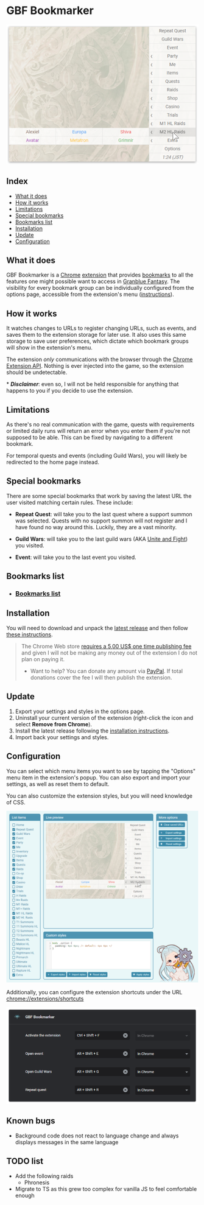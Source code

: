# GBF Bookmarker

![Preview](readme_assets/popup.png)

## Index

- [What it does](#what-it-does)
- [How it works](#how-it-works)
- [Limitations](#limitations)
- [Special bookmarks](#special-bookmarks)
- [Bookmarks list](#bookmarks-list)
- [Installation](#installation)
- [Update](#update)
- [Configuration](#configuration)

## What it does

GBF Bookmarker is a [Chrome](https://www.google.com/chrome/) [extension](https://developer.chrome.com/extensions) that provides [bookmarks](<https://en.wikipedia.org/wiki/Bookmark_(digital)>) to all the features one might possible want to access in [Granblue Fantasy](http://game.granbluefantasy.jp). The visibility for every bookmark group can be individually configured from the options page, accessible from the extension's menu ([instructions](#configuration)).

## How it works

It watches changes to URLs to register changing URLs, such as events, and saves them to the extension storage for later use. It also uses this same storage to save user preferences, which dictate which bookmark groups will show in the extension's menu.

The extension _only_ communications with the browser through the [Chrome Extension API](https://developer.chrome.com/extensions/api_index). Nothing is ever injected into the game, so the extension should be undetectable.

\* _**Disclaimer**_: even so, I will not be held responsible for anything that happens to you if you decide to use the extension.

## Limitations

As there's no real communication with the game, quests with requirements or limited daily runs will return an error when you enter them if you're not supposed to be able. This can be fixed by navigating to a different bookmark.

For temporal quests and events (including Guild Wars), you will likely be redirected to the home page instead.

## Special bookmarks

There are some special bookmarks that work by saving the latest URL the user visited matching certain rules. These include:

- **Repeat Quest**: will take you to the last quest where a support summon was selected. Quests with no support summon will not register and I have found no way around this. Luckily, they are a vast minority.

- **Guild Wars**: will take you to the last guild wars (AKA [Unite and Fight](https://gbf.wiki/Unite_and_Fight)) you visited.

- **Event**: will take you to the last event you visited.

## Bookmarks list

- ### [Bookmarks list](readme_assets/sections/bookmarks-list.md)

## Installation

You will need to download and unpack the [latest release](https://github.com/jesuscc1993/gbf-bookmarker/releases/) and then follow [these instructions](readme_assets/sections/installation.md).

> The Chrome Web store [requires a 5,00 US\$ one time publishing fee](https://developer.chrome.com/webstore/register) and given I will not be making any money out of the extension I do not plan on paying it.
>
> - Want to help? You can donate any amount via [PayPal](https://www.paypal.com/cgi-bin/webscr?cmd=_s-xclick&hosted_button_id=3AZXFRDVAHWKY&source=url). If total donations cover the fee I will then publish the extension.

## Update

1. Export your settings and styles in the options page.
2. Uninstall your current version of the extension (right-click the icon and select **Remove from Chrome**).
3. Install the latest release following the [installation instructions](#installation).
4. Import back your settings and styles.

## Configuration

You can select which menu items you want to see by tapping the "Options" menu item in the extension's popup. You can also export and import your settings, as well as reset them to default.

You can also customize the extension styles, but you will need knowledge of CSS.

![Options](readme_assets/options.png)

Additionally, you can configure the extension shortcuts under the URL [chrome://extensions/shortcuts](chrome://extensions/shortcuts)

![Shortcuts](readme_assets/shortcuts.png)

## Known bugs

- Background code does not react to language change and always displays messages in the same language

## TODO list

- Add the following raids
  - Phronesis
- Migrate to TS as this grew too complex for vanilla JS to feel comfortable enough
